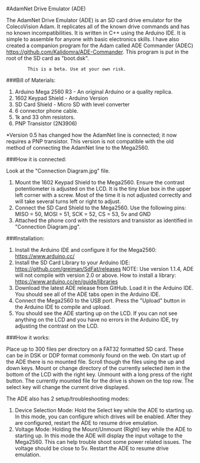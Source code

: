 #AdamNet Drive Emulator (ADE)

The AdamNet Drive Emulator (ADE) is an SD card drive emulator for the ColecoVision Adam. It replicates all of the known drive commands and has no known incompatibilities. It is written in C++ using the Arduino IDE. It is simple to assemble for anyone with basic electronics skills. I have also created a companion program for the Adam called ADE Commander (ADEC) https://github.com/Kalidomra/ADE-Commander. This program is put in the root of the SD card as "boot.dsk". 

			This is a beta. Use at your own risk.

###Bill of Materials:

 1. Arduino Mega 2560 R3 - An original Arduino or a quality replica.
 2. 1602 Keypad Shield - Arduino Version
 3. SD Card Shield - Micro SD with level converter
 4. 6 connector phone cable.
 5. 1k and 33 ohm resistors.
 6. PNP Transistor (2N3906)
 
*Version 0.5 has changed how the AdamNet line is connected; it now requires a PNP transistor. This version is not compatible with the old method of connecting the AdamNet line to the Mega2560.

###How it is connected:

 Look at the "Connection Diagram.jpg" file.

 1. Mount the 1602 Keypad Shield to the Mega2560. Ensure the contrast potentiometer is adjusted on the LCD. It is the tiny blue box in the upper left corner with a screw. Most of the time it is not adjusted correctly and will take several turns left or right to adjust.
 2. Connect the SD Card Shield to the Mega2560.
 	Use the following pins: MISO = 50, MOSI = 51, SCK = 52, CS = 53, 5v and GND
 3. Attached the phone cord with the resistors and transistor as identified in "Connection Diagram.jpg".

###Installation:

 1. Install the Arduino IDE and configure it for the Mega2560: https://www.arduino.cc/
 2. Install the SD Card Library to your Arduino IDE: https://github.com/greiman/SdFat/releases
	NOTE: Use version 1.1.4, ADE will not compile with version 2.0 or above.
 	How to install a library: https://www.arduino.cc/en/guide/libraries
 3. Download the latest ADE release from GitHub. Load it in the Arduino IDE. You should see all of the ADE tabs open in the Arduino IDE.
 4. Connect the Mega2560 to the USB port. Press the "Upload" button in the Arduino IDE to compile and upload.
 5. You should see the ADE starting up on the LCD. If you can not see anything on the LCD and you have no errors in the Arduino IDE, try adjusting the contrast on the LCD.

###How it works:

Place up to 300 files per directory on a FAT32 formatted SD card. These can be in DSK or DDP format commonly found on the web.
On start up of the ADE there is no mounted file. Scroll though the files using the up and down keys. 
Mount or change directory of the currently selected item in the bottom of the LCD with the right key. 
Unmount with a long press of the right button.
The currently mounted file for the drive is shown on the top row. The select key will change the current drive displayed.

The ADE also has 2 setup/troubleshooting modes:

 1. Device Selection Mode: Hold the Select key while the ADE to starting up. In this mode, you can configure which drives will be enabled. After they are configured, restart the ADE to resume drive emulation.
 2. Voltage Mode: Holding the Mount/Unmount (Right) key while the ADE to starting up. In this mode the ADE will display the input voltage to the Mega2560. This can help trouble shoot some power related issues. The voltage should be close to 5v. Restart the ADE to resume drive emulation.


